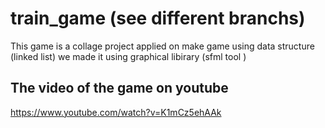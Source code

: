 # train_game  (see different branchs)
This game is a collage project applied on make game using data structure (linked list) we made it using graphical libirary (sfml tool )
## The video of the game on youtube 
https://www.youtube.com/watch?v=K1mCz5ehAAk
